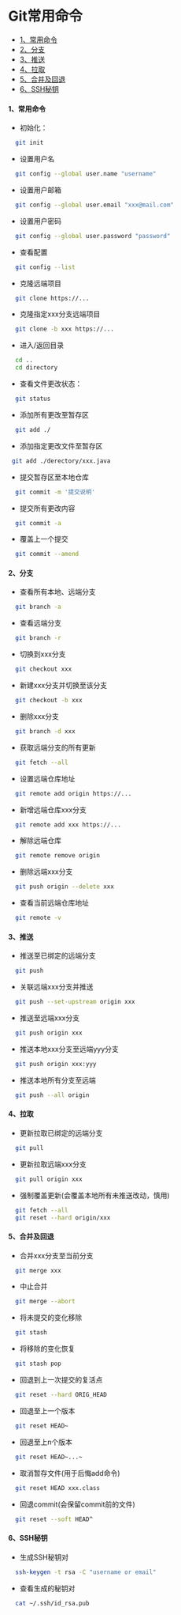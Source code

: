 Git常用命令
===============

<!-- GFM-TOC -->
* [1、常用命令](#1常用命令)
* [2、分支](#2分支)
* [3、推送](#3推送)
* [4、拉取](#4拉取)
* [5、合并及回退](#5合并及回退)
* [6、SSH秘钥](#6SSH秘钥)
<!-- GFM-TOC -->

#### 1、常用命令

- 初始化：
```bash
  git init
```

- 设置用户名
```bash
  git config --global user.name "username"
```

- 设置用户邮箱
```bash
  git config --global user.email "xxx@mail.com"
```

- 设置用户密码
```bash
  git config --global user.password "password"
```

- 查看配置
```bash
  git config --list
```

- 克隆远端项目
```bash
  git clone https://...
```

- 克隆指定xxx分支远端项目
```bash
  git clone -b xxx https://...
```

- 进入/返回目录
```bash
  cd ..
  cd directory
```

- 查看文件更改状态：
```bash
  git status
```

- 添加所有更改至暂存区
```bash
  git add ./
```

- 添加指定更改文件至暂存区
```bash
 git add ./derectory/xxx.java
```

- 提交暂存区至本地仓库
```bash
  git commit -m '提交说明'
```

- 提交所有更改内容
```bash
  git commit -a
```

- 覆盖上一个提交
```bash
  git commit --amend
```

#### 2、分支

- 查看所有本地、远端分支
```bash
  git branch -a
```

- 查看远端分支
```bash
  git branch -r
```

- 切换到xxx分支
```bash
  git checkout xxx
```

- 新建xxx分支并切换至该分支
```bash
  git checkout -b xxx
```

- 删除xxx分支
```bash
  git branch -d xxx
```

- 获取远端分支的所有更新
```bash
  git fetch --all
```

- 设置远端仓库地址
```bash
  git remote add origin https://...
```

- 新增远端仓库xxx分支
```bash
  git remote add xxx https://...
```

- 解除远端仓库
```bash
  git remote remove origin
```

- 删除远端xxx分支
```bash
  git push origin --delete xxx
```

- 查看当前远端仓库地址
```bash
  git remote -v
```

#### 3、推送

- 推送至已绑定的远端分支
```bash
  git push
```

- 关联远端xxx分支并推送
```bash
  git push --set-upstream origin xxx
```

- 推送至远端xxx分支
```bash
  git push origin xxx
```

- 推送本地xxx分支至远端yyy分支
```bash
  git push origin xxx:yyy
```

- 推送本地所有分支至远端
```bash
  git push --all origin
```

#### 4、拉取

- 更新拉取已绑定的远端分支
```bash
  git pull
```

- 更新拉取远端xxx分支
```bash
  git pull origin xxx
```

- 强制覆盖更新(会覆盖本地所有未推送改动，慎用)
```bash
  git fetch --all
  git reset --hard origin/xxx
```

#### 5、合并及回退

- 合并xxx分支至当前分支
```bash
  git merge xxx
```

- 中止合并
```bash
  git merge --abort
```

- 将未提交的变化移除
```bash
  git stash
```

- 将移除的变化恢复
```bash
  git stash pop
```

- 回退到上一次提交的复活点
```bash
  git reset --hard ORIG_HEAD
```

- 回退至上一个版本
```bash
  git reset HEAD~
```

- 回退至上n个版本
```bash
  git reset HEAD~...~
```

- 取消暂存文件(用于后悔add命令)
```bash
  git reset HEAD xxx.class
```

- 回退commit(会保留commit前的文件)
```bash
  git reset --soft HEAD^
```

#### 6、SSH秘钥

- 生成SSH秘钥对
```bash
  ssh-keygen -t rsa -C "username or email"
```

- 查看生成的秘钥对
```bash
  cat ~/.ssh/id_rsa.pub
```
